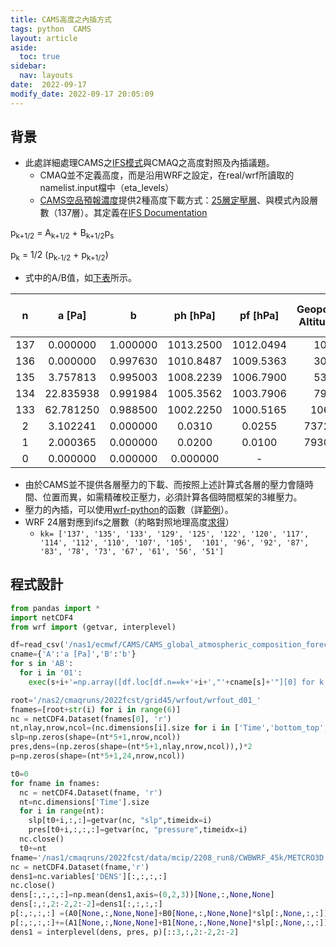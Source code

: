 ```yaml
---
title: CAMS高度之內插方式
tags: python  CAMS  
layout: article
aside:
  toc: true
sidebar:
  nav: layouts
date:  2022-09-17
modify_date: 2022-09-17 20:05:09
---
```

## 背景
- 此處詳細處理CAMS之[IFS模式][ifs]與CMAQ之高度對照及內插議題。
  - CMAQ並不定義高度，而是沿用WRF之設定，在real/wrf所讀取的namelist.input檔中（eta_levels）
  - [CAMS空品預報濃度](https://ads.atmosphere.copernicus.eu/cdsapp#!/dataset/cams-global-atmospheric-composition-forecasts?tab=form)提供2種高度下載方式：[25層定壓層][wind_ozone]、與模式內設層數（137層）。其定義在[IFS Documentation][ifs]

p<sub>k+1/2</sub> = A<sub>k+1/2</sub> + B<sub>k+1/2</sub>p<sub>s </sub>

p<sub>k</sub> = 1/2 (p<sub>k-1/2</sub> + p<sub>k+1/2</sub>) 

- 式中的A/B值，如[下表](https://confluence.ecmwf.int/display/UDOC/L137+model+level+definitions)所示。

n|a [Pa]|b|ph [hPa]|pf [hPa]|Geopotential Altitude [m]|Geometric Altitude [m]|Temperature [K]|Density [kg/m^3]
:-:|:-:|:-:|:-:|:-:|:-:|:-:|:-:|:-:
137|0.000000|1.000000|1013.2500|1012.0494|10.00|10.00|288.09|1.223803
136|0.000000|0.997630|1010.8487|1009.5363|30.96|30.96|287.95|1.221341
135|3.757813|0.995003|1008.2239|1006.7900|53.92|53.92|287.80|1.218650
134|22.835938|0.991984|1005.3562|1003.7906|79.04|79.04|287.64|1.215710
133|62.781250|0.988500|1002.2250|1000.5165|106.54|106.54|287.46|1.212498
2|3.102241|0.000000|0.0310|0.0255|73721.58|74584.91|209.21|0.000042
1|2.000365|0.000000|0.0200|0.0100|79301.79|80301.65|198.05|0.000018
0|0.000000|0.000000|0.000000|-|-|-|-|-

- 由於CAMS並不提供各層壓力的下載、而按照上述計算式各層的壓力會隨時間、位置而異，如需精確校正壓力，必須計算各個時間框架的3維壓力。
- 壓力的內插，可以使用[wrf-python](https://wrf-python.readthedocs.io/en/latest/)的函數（詳[範例](https://sinotec2.github.io/Focus-on-Air-Quality/utilities/Graphics/wrf-python/2.horizon/#等壓面垂直內插)）。
- WRF 24層對應到ifs之層數（約略對照地理高度[求得][wind_ozone]）
  - `kk= ['137', '135', '133', '129', '125', '122', '120', '117', '114', '112', '110', '107', '105',  '101', '96', '92', '87', '83', '78', '73', '67', '61', '56', '51']`

## 程式設計

```python
from pandas import *
import netCDF4
from wrf import (getvar, interplevel)

df=read_csv('/nas1/ecmwf/CAMS/CAMS_global_atmospheric_composition_forecasts/2022/heights.csv')
cname={'A':'a [Pa]','B':'b'}
for s in 'AB':
  for i in '01':
    exec(s+i+'=np.array([df.loc[df.n==k+'+i+',"'+cname[s]+'"][0] for k in kk])')

root='/nas2/cmaqruns/2022fcst/grid45/wrfout/wrfout_d01_'
fnames=[root+str(i) for i in range(6)]
nc = netCDF4.Dataset(fnames[0], 'r')
nt,nlay,nrow,ncol=(nc.dimensions[i].size for i in ['Time','bottom_top','south_north','west_east'])
slp=np.zeros(shape=(nt*5+1,nrow,ncol))
pres,dens=(np.zeros(shape=(nt*5+1,nlay,nrow,ncol)),)*2
p=np.zeros(shape=(nt*5+1,24,nrow,ncol))

t0=0
for fname in fnames:
  nc = netCDF4.Dataset(fname, 'r')
  nt=nc.dimensions['Time'].size
  for i in range(nt):
    slp[t0+i,:,:]=getvar(nc, "slp",timeidx=i)
    pres[t0+i,:,:,:]=getvar(nc, "pressure",timeidx=i)
  nc.close()
  t0+=nt
fname='/nas1/cmaqruns/2022fcst/data/mcip/2208_run8/CWBWRF_45k/METCRO3D.nc'
nc = netCDF4.Dataset(fname,'r')
dens1=nc.variables['DENS'][:,:,:,:]
nc.close()
dens[:,:,:,:]=np.mean(dens1,axis=(0,2,3))[None,:,None,None]
dens[:,:,2:-2,2:-2]=dens1[:,:,:,:]  
p[:,:,:,:] =(A0[None,:,None,None]+B0[None,:,None,None]*slp[:,None,:,:])/2.
p[:,:,:,:]+=(A1[None,:,None,None]+B1[None,:,None,None]*slp[:,None,:,:])/2.
dens1 = interplevel(dens, pres, p)[::3,:,2:-2,2:-2]
```

[ifs]: <https://www.ecmwf.int/en/elibrary/9203-ifs-documentation-cy40r1-part-iii-dynamics-and-numerical-procedures> "IFS(Integrated Forecast System) Documentation CY40R1 - Part III: Dynamics and Numerical Procedures->2.2 DISCRETISATION->2.2.1 Vertical discretisation"
[wind_ozone]: <https://sinotec2.github.io/FAQ/2022/08/03/wind_ozone.html#有關level> "earth套件貼上CAMS臭氧濃度->數據下載與轉換->有關level"